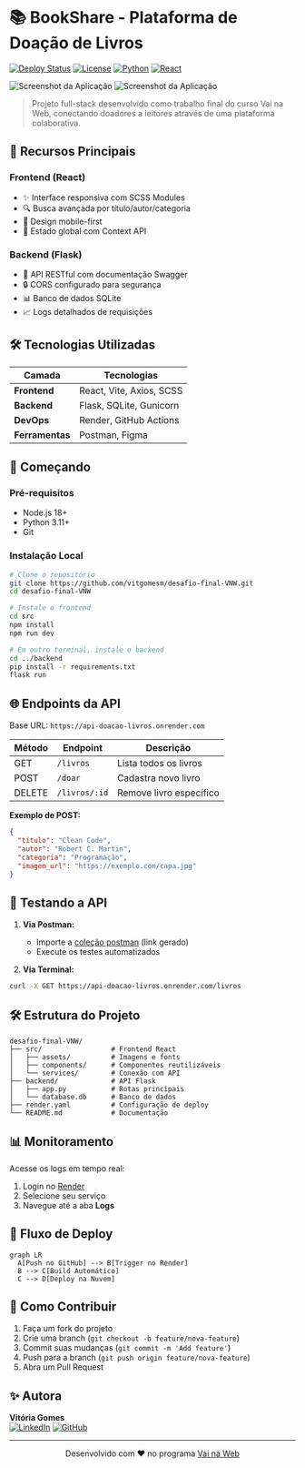 # 📚 BookShare - Plataforma de Doação de Livros

[![Deploy Status](https://img.shields.io/badge/deploy-Online-success)](https://api-doacao-livros.onrender.com)
[![License](https://img.shields.io/badge/license-MIT-blue)](LICENSE)
[![Python](https://img.shields.io/badge/python-3.11+-blue)](https://python.org)
[![React](https://img.shields.io/badge/react-18+-61DAFB)](https://reactjs.org)

![Screenshot da Aplicação](src/assets/screenshot.png)
![Screenshot da Aplicação](src/assets/screenshot2.png)

> Projeto full-stack desenvolvido como trabalho final do curso Vai na Web, conectando doadores a leitores através de uma plataforma colaborativa.

## 🌟 Recursos Principais

### Frontend (React)
- ✨ Interface responsiva com SCSS Modules
- 🔍 Busca avançada por título/autor/categoria
- 📱 Design mobile-first
- 🔄 Estado global com Context API

### Backend (Flask)
- 🚀 API RESTful com documentação Swagger
- 🔒 CORS configurado para segurança
- 📊 Banco de dados SQLite
- 📈 Logs detalhados de requisições

## 🛠️ Tecnologias Utilizadas

| Camada         | Tecnologias                          |
|----------------|--------------------------------------|
| **Frontend**   | React, Vite, Axios, SCSS             |
| **Backend**    | Flask, SQLite, Gunicorn              |
| **DevOps**     | Render, GitHub Actions               |
| **Ferramentas**| Postman, Figma                       |

## 🚀 Começando

### Pré-requisitos
- Node.js 18+
- Python 3.11+
- Git

### Instalação Local

```bash
# Clone o repositório
git clone https://github.com/vitgomesm/desafio-final-VNW.git
cd desafio-final-VNW

# Instale o frontend
cd src
npm install
npm run dev

# Em outro terminal, instale o backend
cd ../backend
pip install -r requirements.txt
flask run
```

## 🌐 Endpoints da API

Base URL: `https://api-doacao-livros.onrender.com`

| Método | Endpoint       | Descrição                  |
|--------|---------------|----------------------------|
| GET    | `/livros`     | Lista todos os livros      |
| POST   | `/doar`       | Cadastra novo livro        |
| DELETE | `/livros/:id` | Remove livro específico    |

**Exemplo de POST:**
```json
{
  "titulo": "Clean Code",
  "autor": "Robert C. Martin",
  "categoria": "Programação",
  "imagem_url": "https://exemplo.com/capa.jpg"
}
```

## 🚦 Testando a API

1. **Via Postman:**
   - Importe a [coleção postman](#) (link gerado)
   - Execute os testes automatizados

2. **Via Terminal:**
```bash
curl -X GET https://api-doacao-livros.onrender.com/livros
```

## 🛠️ Estrutura do Projeto

```
desafio-final-VNW/
├── src/                 # Frontend React
│   ├── assets/          # Imagens e fonts
│   ├── components/      # Componentes reutilizáveis
│   └── services/        # Conexão com API
├── backend/             # API Flask
│   ├── app.py           # Rotas principais
│   └── database.db      # Banco de dados
├── render.yaml          # Configuração de deploy
└── README.md            # Documentação
```

## 📊 Monitoramento

Acesse os logs em tempo real:
1. Login no [Render](https://dashboard.render.com)
2. Selecione seu serviço
3. Navegue até a aba **Logs**

## 🔄 Fluxo de Deploy

```mermaid
graph LR
  A[Push no GitHub] --> B[Trigger no Render]
  B --> C[Build Automático]
  C --> D[Deploy na Nuvem]
```

## 🤝 Como Contribuir

1. Faça um fork do projeto
2. Crie uma branch (`git checkout -b feature/nova-feature`)
3. Commit suas mudanças (`git commit -m 'Add feature'`)
4. Push para a branch (`git push origin feature/nova-feature`)
5. Abra um Pull Request

## ✨ Autora

**Vitória Gomes**  
[![LinkedIn](https://img.shields.io/badge/-vitgomesm-blue?style=flat&logo=Linkedin)](https://www.linkedin.com/in/vitoriagomes4) 
[![GitHub](https://img.shields.io/badge/-vitgomesm-black?style=flat&logo=GitHub)](https://github.com/vitgomesm)

---

<div align="center">
  Desenvolvido com ❤️ no programa <a href="https://vainaweb.com.br">Vai na Web</a>
</div>